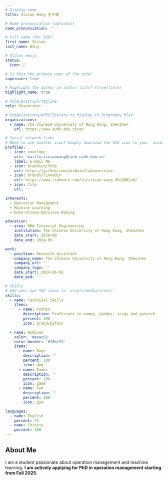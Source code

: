 ```yaml
---
# Display name
title: Zixiao Wang 王子潇

# Name pronunciation (optional)
name_pronunciation: ''

# Full name (for SEO)
first_name: Zixiao
last_name: Wang

# Status emoji
status:
  icon: 👾

# Is this the primary user of the site?
superuser: true

# Highlight the author in author lists? (true/false)
highlight_name: true

# Role/position/tagline
role: Researcher

# Organizations/Affiliations to display in Biography blox
organizations:
  - name: The Chinese University of Hong Kong, Shenzhen
    url: https://www.cuhk.edu.cn/en

# Social network links
# Need to use another icon? Simply download the SVG icon to your `assets/media/icons/` folder.
profiles:
  - icon: envelope
    url: 'mailto:zixiaowang@link.cuhk.edu.cn'
    label: E-mail Me
  - icon: brands/github
    url: https://github.com/xxzWzxx?tab=overview
  - icon: brands/linkedin
    url: https://www.linkedin.com/in/zixiao-wang-95a2802a8/
  - icon: file
    url: ''

interests:
  - Operation Management
  - Machine Learning
  - Data-driven Decision Making

education:
  - area: BBA Financial Engineering
    institution: The Chinese University of Hong Kong, Shenzhen
    date_start: 2020-09
    date_end: 2024-05

work:
  - position: Research Assistant
    company_name: The Chinese University of Hong Kong, Shenzhen
    company_url: ''
    company_logo: ''
    date_start: 2024-06-01
    date_end: ''

# Skills
# Add your own SVG icons to `assets/media/icons/`
skills:
  - name: Technical Skills
    items:
      - name: Python
        description: Proficient in numpy, pandas, scipy and pytorch.
        percent: 100
        icon: brand/python

  - name: Hobbies
    color: '#eeac02'
    color_border: '#f0bf23'
    items:
      - name: Dogs
        description: ''
        percent: 100
        icon: dog
      - name: Games
        description: ''
        percent: 100
        icon: game
      - name: Gym
        description: ''
        percent: 100
        icon: gym

languages:
  - name: English
    percent: 75
  - name: Chinese
    percent: 100
---
```

## About Me

I am a student passionate about operation management and machine learning. **I am actively applying for PhD in operation management starting from Fall 2025.**
